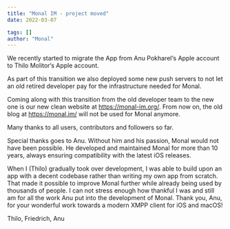 ```yaml
---
title: "Monal IM - project moved"
date: 2022-03-07

tags: []
author: "Monal"
---
```

We recently started to migrate the App from Anu Pokharel‘s Apple account to Thilo Molitor‘s Apple account.

As part of this transition we also deployed some new push servers to not let an old retired developer pay for the infrastructure needed for Monal.

Coming along with this transition from the old developer team to the new one is our new clean website at https://monal-im.org/. From now on, the old blog at https://monal.im/ will not be used for Monal anymore.

Many thanks to all users, contributors and followers so far.

Special thanks goes to Anu. Without him and his passion, Monal would not have been possible. He developed and maintained Monal for more than 10 years, always ensuring compatibility with the latest iOS releases.

When I (Thilo) gradually took over development, I was able to build upon an app with a decent codebase rather than writing my own app from scratch. That made it possible to improve Monal further while already being used by thousands of people. I can not stress enough how thankful I was and still am for all the work Anu put into the development of Monal.
Thank you, Anu, for your wonderful work towards a modern XMPP client for iOS and macOS!


Thilo, Friedrich, Anu
